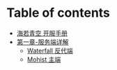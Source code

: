 # Table of contents

* [海若青空 开服手册](README.md)
* [第一章-服务端详解](di-yi-zhang-fu-wu-duan-xiang-jie/README.md)
  * [Waterfall 反代端](di-yi-zhang-fu-wu-duan-xiang-jie/waterfall-fan-dai-duan.md)
  * [Mohist 主端](di-yi-zhang-fu-wu-duan-xiang-jie/mohist-zhu-duan.md)
